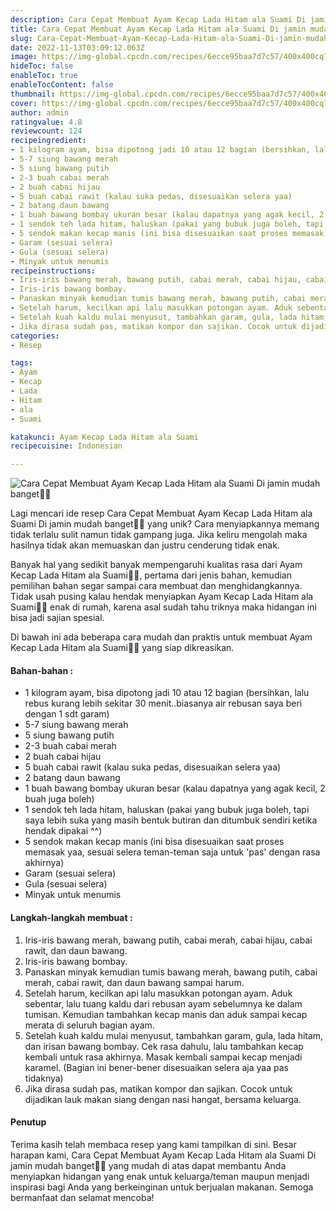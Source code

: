 ```yaml
---
description: Cara Cepat Membuat Ayam Kecap Lada Hitam ala Suami Di jamin mudah banget"
title: Cara Cepat Membuat Ayam Kecap Lada Hitam ala Suami Di jamin mudah banget
slug: Cara-Cepat-Membuat-Ayam-Kecap-Lada-Hitam-ala-Suami-Di-jamin-mudah-banget
date: 2022-11-13T03:09:12.063Z
image: https://img-global.cpcdn.com/recipes/6ecce95baa7d7c57/400x400cq70/photo.jpg
hideToc: false
enableToc: true
enableTocContent: false
thumbnail: https://img-global.cpcdn.com/recipes/6ecce95baa7d7c57/400x400cq70/photo.jpg
cover: https://img-global.cpcdn.com/recipes/6ecce95baa7d7c57/400x400cq70/photo.jpg
author: admin
ratingvalue: 4.8
reviewcount: 124
recipeingredient:
- 1 kilogram ayam, bisa dipotong jadi 10 atau 12 bagian (bersihkan, lalu rebus kurang lebih sekitar 30 menit..biasanya air rebusan saya beri dengan 1 sdt garam)
- 5-7 siung bawang merah
- 5 siung bawang putih
- 2-3 buah cabai merah
- 2 buah cabai hijau
- 5 buah cabai rawit (kalau suka pedas, disesuaikan selera yaa)
- 2 batang daun bawang
- 1 buah bawang bombay ukuran besar (kalau dapatnya yang agak kecil, 2 buah juga boleh)
- 1 sendok teh lada hitam, haluskan (pakai yang bubuk juga boleh, tapi saya lebih suka yang masih bentuk butiran dan ditumbuk sendiri ketika hendak dipakai ^^)
- 5 sendok makan kecap manis (ini bisa disesuaikan saat proses memasak yaa, sesuai selera teman-teman saja untuk 'pas' dengan rasa akhirnya)
- Garam (sesuai selera)
- Gula (sesuai selera)
- Minyak untuk menumis
recipeinstructions:
- Iris-iris bawang merah, bawang putih, cabai merah, cabai hijau, cabai rawit, dan daun bawang.
- Iris-iris bawang bombay.
- Panaskan minyak kemudian tumis bawang merah, bawang putih, cabai merah, cabai rawit, dan daun bawang sampai harum.
- Setelah harum, kecilkan api lalu masukkan potongan ayam. Aduk sebentar, lalu tuang kaldu dari rebusan ayam sebelumnya ke dalam tumisan. Kemudian tambahkan kecap manis dan aduk sampai kecap merata di seluruh bagian ayam.
- Setelah kuah kaldu mulai menyusut, tambahkan garam, gula, lada hitam, dan irisan bawang bombay. Cek rasa dahulu, lalu tambahkan kecap kembali untuk rasa akhirnya. Masak kembali sampai kecap menjadi karamel. (Bagian ini bener-bener disesuaikan selera aja yaa pas tidaknya)
- Jika dirasa sudah pas, matikan kompor dan sajikan. Cocok untuk dijadikan lauk makan siang dengan nasi hangat, bersama keluarga.
categories:
- Resep

tags:
- Ayam
- Kecap
- Lada
- Hitam
- ala
- Suami

katakunci: Ayam Kecap Lada Hitam ala Suami
recipecuisine: Indonesian

---
```


![Cara Cepat Membuat Ayam Kecap Lada Hitam ala Suami Di jamin mudah banget👩‍🍳](https://img-global.cpcdn.com/recipes/6ecce95baa7d7c57/400x400cq70/photo.jpg)

Lagi mencari ide resep Cara Cepat Membuat Ayam Kecap Lada Hitam ala Suami Di jamin mudah banget👩‍🍳 yang unik? Cara menyiapkannya memang tidak terlalu sulit namun tidak gampang juga. Jika keliru mengolah maka hasilnya tidak akan memuaskan dan justru cenderung tidak enak.

Banyak hal yang sedikit banyak mempengaruhi kualitas rasa dari Ayam Kecap Lada Hitam ala Suami👩‍🍳, pertama dari jenis bahan, kemudian pemilihan bahan segar sampai cara membuat dan menghidangkannya. Tidak usah pusing kalau hendak menyiapkan Ayam Kecap Lada Hitam ala Suami👩‍🍳 enak di rumah, karena asal sudah tahu triknya maka hidangan ini bisa jadi sajian spesial.

Di bawah ini ada beberapa cara mudah dan praktis untuk membuat Ayam Kecap Lada Hitam ala Suami👩‍🍳 yang siap dikreasikan.

<!--inarticleads1-->

#### Bahan-bahan :

- 1 kilogram ayam, bisa dipotong jadi 10 atau 12 bagian (bersihkan, lalu rebus kurang lebih sekitar 30 menit..biasanya air rebusan saya beri dengan 1 sdt garam)
- 5-7 siung bawang merah
- 5 siung bawang putih
- 2-3 buah cabai merah
- 2 buah cabai hijau
- 5 buah cabai rawit (kalau suka pedas, disesuaikan selera yaa)
- 2 batang daun bawang
- 1 buah bawang bombay ukuran besar (kalau dapatnya yang agak kecil, 2 buah juga boleh)
- 1 sendok teh lada hitam, haluskan (pakai yang bubuk juga boleh, tapi saya lebih suka yang masih bentuk butiran dan ditumbuk sendiri ketika hendak dipakai ^^)
- 5 sendok makan kecap manis (ini bisa disesuaikan saat proses memasak yaa, sesuai selera teman-teman saja untuk 'pas' dengan rasa akhirnya)
- Garam (sesuai selera)
- Gula (sesuai selera)
- Minyak untuk menumis

<!--inarticleads2-->

#### Langkah-langkah membuat :

1. Iris-iris bawang merah, bawang putih, cabai merah, cabai hijau, cabai rawit, dan daun bawang.
1. Iris-iris bawang bombay.
1. Panaskan minyak kemudian tumis bawang merah, bawang putih, cabai merah, cabai rawit, dan daun bawang sampai harum.
1. Setelah harum, kecilkan api lalu masukkan potongan ayam. Aduk sebentar, lalu tuang kaldu dari rebusan ayam sebelumnya ke dalam tumisan. Kemudian tambahkan kecap manis dan aduk sampai kecap merata di seluruh bagian ayam.
1. Setelah kuah kaldu mulai menyusut, tambahkan garam, gula, lada hitam, dan irisan bawang bombay. Cek rasa dahulu, lalu tambahkan kecap kembali untuk rasa akhirnya. Masak kembali sampai kecap menjadi karamel. (Bagian ini bener-bener disesuaikan selera aja yaa pas tidaknya)
1. Jika dirasa sudah pas, matikan kompor dan sajikan. Cocok untuk dijadikan lauk makan siang dengan nasi hangat, bersama keluarga.

#### Penutup

Terima kasih telah membaca resep yang kami tampilkan di sini. Besar harapan kami, Cara Cepat Membuat Ayam Kecap Lada Hitam ala Suami Di jamin mudah banget👩‍🍳 yang mudah di atas dapat membantu Anda menyiapkan hidangan yang enak untuk keluarga/teman maupun menjadi inspirasi bagi Anda yang berkeinginan untuk berjualan makanan. Semoga bermanfaat dan selamat mencoba!